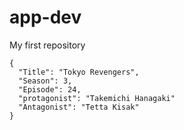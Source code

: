 # app-dev
My first repository
```
{
  "Title": "Tokyo Revengers",
  "Season": 3,
  "Episode": 24,
  "protagonist": "Takemichi Hanagaki"
  "Antagonist": "Tetta Kisak"
}
```
